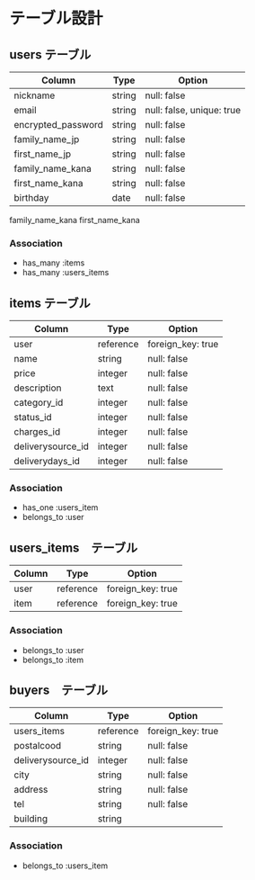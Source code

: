 # テーブル設計

## users テーブル

| Column             | Type   | Option                    |
| ------------------ | ------ | ------------------------- |
| nickname           | string | null: false               |
| email              | string | null: false, unique: true |
| encrypted_password | string | null: false               |
| family_name_jp     | string | null: false               |
| first_name_jp      | string | null: false               |
| family_name_kana   | string | null: false               |
| first_name_kana    | string | null: false               |
| birthday           | date   | null: false               |


family_name_kana
first_name_kana

### Association
- has_many :items
- has_many :users_items

## items テーブル

| Column             | Type      | Option            |
| -----------------  | --------- | ----------------- |
| user               | reference | foreign_key: true |
| name               | string    | null: false       |
| price              | integer   | null: false       |
| description        | text      | null: false       |
| category_id        | integer   | null: false       |
| status_id          | integer   | null: false       |
| charges_id         | integer   | null: false       |
| deliverysource_id  | integer   | null: false       |
| deliverydays_id    | integer   | null: false       |

### Association

- has_one :users_item
- belongs_to :user

## users_items　テーブル

| Column  | Type      | Option            |
| ------- | --------- | ----------------- |
| user    | reference | foreign_key: true |
| item    | reference | foreign_key: true |

### Association

- belongs_to :user
- belongs_to :item

## buyers　テーブル

| Column            | Type       | Option            |
| ----------------  |----------- | ----------------- |
| users_items       | reference  | foreign_key: true |
| postalcood        | string     | null: false       |
| deliverysource_id | integer    | null: false       |
| city              | string     | null: false       |
| address           | string     | null: false       |
| tel               | string     | null: false       |
| building          | string     |                   |

### Association

- belongs_to :users_item


